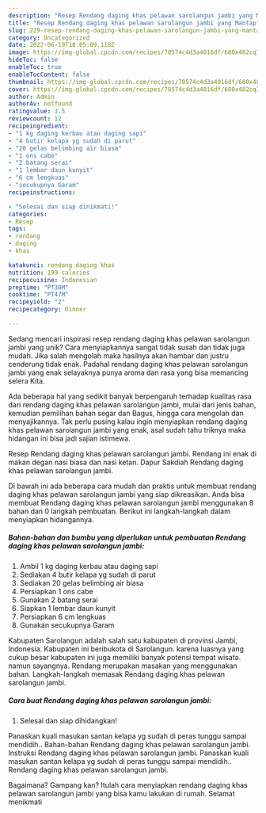 ```yaml
---
description: "Resep Rendang daging khas pelawan sarolangun jambi yang Mantap"
title: "Resep Rendang daging khas pelawan sarolangun jambi yang Mantap"
slug: 229-resep-rendang-daging-khas-pelawan-sarolangun-jambi-yang-mantap
category: Uncategorized
date: 2022-06-19T18:05:09.118Z
image: https://img-global.cpcdn.com/recipes/78574c4d3a4016df/680x482cq70/rendang-daging-khas-pelawan-sarolangun-jambi-foto-resep-utama.jpg
hideToc: false
enableToc: true
enableTocContent: false
thumbnail: https://img-global.cpcdn.com/recipes/78574c4d3a4016df/680x482cq70/rendang-daging-khas-pelawan-sarolangun-jambi-foto-resep-utama.jpg
cover: https://img-global.cpcdn.com/recipes/78574c4d3a4016df/680x482cq70/rendang-daging-khas-pelawan-sarolangun-jambi-foto-resep-utama.jpg
author: Admin
authorAv: notfound
ratingvalue: 3.5
reviewcount: 12
recipeingredient:
- "1 kg daging kerbau atau daging sapi"
- "4 butir kelapa yg sudah di parut"
- "20 gelas belimbing air biasa"
- "1 ons cabe"
- "2 batang serai"
- "1 lembar daun kunyit"
- "6 cm lengkuas"
- "secukupnya Garam"
recipeinstructions:

- "Selesai dan siap dinikmati!"
categories:
- Resep
tags:
- rendang
- daging
- khas

katakunci: rendang daging khas 
nutrition: 199 calories
recipecuisine: Indonesian
preptime: "PT30M"
cooktime: "PT47M"
recipeyield: "2"
recipecategory: Dinner

---
```





Sedang mencari inspirasi resep rendang daging khas pelawan sarolangun jambi yang unik? Cara menyiapkannya sangat tidak susah dan tidak juga mudah. Jika salah mengolah maka hasilnya akan hambar dan justru cenderung tidak enak. Padahal rendang daging khas pelawan sarolangun jambi yang enak selayaknya punya aroma dan rasa yang bisa memancing selera Kita.





Ada beberapa hal yang sedikit banyak berpengaruh terhadap kualitas rasa dari rendang daging khas pelawan sarolangun jambi, mulai dari jenis bahan, kemudian pemilihan bahan segar dan Bagus, hingga cara mengolah dan menyajikannya. Tak perlu pusing kalau ingin menyiapkan rendang daging khas pelawan sarolangun jambi yang enak,      asal sudah tahu triknya maka hidangan ini bisa jadi sajian istimewa.














Resep Rendang daging khas pelawan sarolangun jambi. Rendang ini enak di makan degan nasi biasa dan nasi ketan. Dapur Sakdiah Rendang daging khas pelawan sarolangun jambi.






Di bawah ini ada beberapa cara mudah dan praktis untuk membuat rendang daging khas pelawan sarolangun jambi yang siap dikreasikan. Anda bisa membuat Rendang daging khas pelawan sarolangun jambi menggunakan 8 bahan dan 0 langkah pembuatan. Berikut ini langkah-langkah dalam menyiapkan hidangannya.

<!--inarticleads1-->

##### Bahan-bahan dan bumbu yang diperlukan untuk pembuatan Rendang daging khas pelawan sarolangun jambi:

1. Ambil 1 kg daging kerbau atau daging sapi
1. Sediakan 4 butir kelapa yg sudah di parut
1. Sediakan 20 gelas belimbing air biasa
1. Persiapkan 1 ons cabe
1. Gunakan 2 batang serai
1. Siapkan 1 lembar daun kunyit
1. Persiapkan 6 cm lengkuas
1. Gunakan secukupnya Garam


Kabupaten Sarolangun adalah salah satu kabupaten di provinsi Jambi, Indonesia. Kabupaten ini beribukota di Sarolangun. karena luasnya yang cukup besar kabupaten ini juga memiliki banyak potensi tempat wisata. namun sayangnya. Rendang merupakan masakan yang menggunakan bahan. Langkah-langkah memasak Rendang daging khas pelawan sarolangun jambi. 

<!--inarticleads2-->

##### Cara buat Rendang daging khas pelawan sarolangun jambi:


1. Selesai dan siap dihidangkan!

Panaskan kuali masukan santan kelapa yg sudah di peras tunggu sampai mendidih.. Bahan-bahan Rendang daging khas pelawan sarolangun jambi. Instruksi Rendang daging khas pelawan sarolangun jambi. Panaskan kuali masukan santan kelapa yg sudah di peras tunggu sampai mendidih.. Rendang daging khas pelawan sarolangun jambi. 

Bagaimana? Gampang kan? Itulah cara menyiapkan rendang daging khas pelawan sarolangun jambi yang bisa kamu lakukan di rumah. Selamat menikmati
